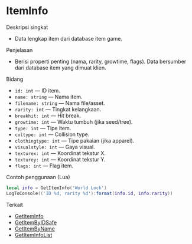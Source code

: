 # ItemInfo

Deskripsi singkat
- Data lengkap item dari database item game.

Penjelasan
- Berisi properti penting (nama, rarity, growtime, flags). Data bersumber dari database item yang dimuat klien.

Bidang
- `id: int` — ID item.
- `name: string` — Nama item.
- `filename: string` — Nama file/asset.
- `rarity: int` — Tingkat kelangkaan.
- `breakhit: int` — Hit break.
- `growtime: int` — Waktu tumbuh (jika seed/tree).
- `type: int` — Tipe item.
- `coltype: int` — Collision type.
- `clothingtype: int` — Tipe pakaian (jika apparel).
- `visualstyle: int` — Gaya visual.
- `texturex: int` — Koordinat tekstur X.
- `texturey: int` — Koordinat tekstur Y.
- `flags: int` — Flag item.

Contoh penggunaan (Lua)
```lua
local info = GetItemInfo('World Lock')
LogToConsole(('ID %d, rarity %d'):format(info.id, info.rarity))
```

Terkait
- [GetItemInfo](../functions/GetItemInfo.md)
- [GetItemByIDSafe](../functions/GetItemByIDSafe.md)
- [GetItemByName](../functions/GetItemByName.md)
- [GetItemInfoList](../functions/GetItemInfoList.md)
